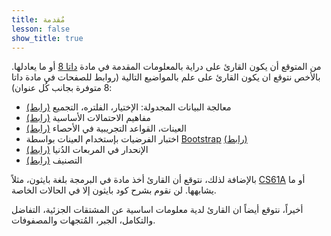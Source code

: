 ```yaml
---
title: مٌقدمة
lesson: false
show_title: true
---
```


من المتوقع أن يكون القارئ على دراية بالمعلومات المقدمة في مادة [داتا 8][data8] أو ما يعادلها. بالأخص نتوقع ان يكون القارئ على علم بالمواضيع التالية (روابط للصفحات في مادة داتا 8 متوفرة بجانب كُل عنوان):

- معالجة البيانات المجدولة: الإختيار، الفلتره، التجميع [(رابط)][8.2]
- مفاهيم الاحتمالات الأساسية [(رابط)][9.5]
- العينات، القواعد التجريبية في الأحصاء [(رابط)][10.3]
- اختبار الفرضيات بإستخدام العينات بواسطة [Bootstrap][bootstrap] [(رابط)][13.4]
- الإنحدار في المربعات الدُنيا [(رابط)][16.2]
- التصنيف [(رابط)][17.1]

بالإضافة لذلك، نتوقع أن القارئ أخذ مادة في البرمجة بلغة بايثون، مثلاً [CS61A][61a] أو ما يشابهها. لن نقوم بشرح كود بايثون إلا في الحالات الخاصة.  

أخيراً، نتوقع أيضاً ان القارئ لدية معلومات اساسية عن المشتقات الجزئية، التفاضل والتكامل، الجبر، المُتجهات والمصفوفات.

[8.2]: https://www.inferentialthinking.com/chapters/08/2/classifying-by-one-variable.html
[9.5]: https://www.inferentialthinking.com/chapters/09/5/finding-probabilities.html
[10.3]: https://www.inferentialthinking.com/chapters/10/3/empirical-distribution-of-a-statistic.html
[13.4]: https://www.inferentialthinking.com/chapters/13/4/using-confidence-intervals.html
[16.2]: https://www.inferentialthinking.com/chapters/16/2/inference-for-the-true-slope.html
[17.1]: https://www.inferentialthinking.com/chapters/17/1/nearest-neighbors.html
[data8]: http://www.data8.org/
[61a]: https://cs61a.org/
[bootstrap]: https://towardsdatascience.com/an-introduction-to-the-bootstrap-method-58bcb51b4d60
